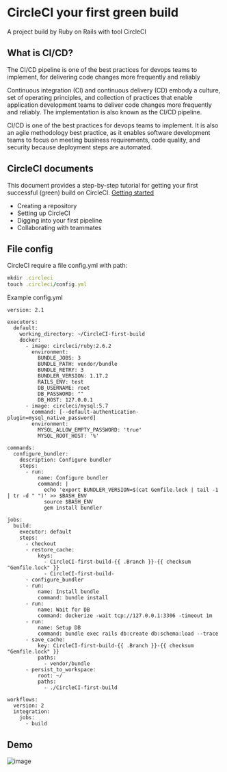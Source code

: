 # CircleCI your first green build

A project build by Ruby on Rails with tool CircleCI

## What is CI/CD?

The CI/CD pipeline is one of the best practices for devops teams to implement, for delivering code changes more frequently and reliably

Continuous integration (CI) and continuous delivery (CD) embody a culture, set of operating principles, and collection of practices that enable application development teams to deliver code changes more frequently and reliably. The implementation is also known as the CI/CD pipeline.

CI/CD is one of the best practices for devops teams to implement. It is also an agile methodology best practice, as it enables software development teams to focus on meeting business requirements, code quality, and security because deployment steps are automated.

## CircleCI documents
This document provides a step-by-step tutorial for getting your first successful (green) build on CircleCI.
[Getting started](https://circleci.com/docs/2.0/getting-started/#section=getting-started)

- Creating a repository
- Setting up CircleCI
- Digging into your first pipeline
- Collaborating with teammates

## File config
CircleCI require a file config.yml with path:

```ruby
mkdir .circleci
touch .circleci/config.yml
```

Example config.yml

```
version: 2.1

executors:
  default:
    working_directory: ~/CircleCI-first-build
    docker:
      - image: circleci/ruby:2.6.2
        environment:
          BUNDLE_JOBS: 3
          BUNDLE_PATH: vendor/bundle
          BUNDLE_RETRY: 3
          BUNDLER_VERSION: 1.17.2
          RAILS_ENV: test
          DB_USERNAME: root
          DB_PASSWORD: ""
          DB_HOST: 127.0.0.1
      - image: circleci/mysql:5.7
        command: [--default-authentication-plugin=mysql_native_password]
        environment:
          MYSQL_ALLOW_EMPTY_PASSWORD: 'true'
          MYSQL_ROOT_HOST: '%'

commands:
  configure_bundler:
    description: Configure bundler
    steps:
      - run:
          name: Configure bundler
          command: |
            echo 'export BUNDLER_VERSION=$(cat Gemfile.lock | tail -1 | tr -d " ")' >> $BASH_ENV
            source $BASH_ENV
            gem install bundler

jobs:
  build:
    executor: default
    steps:
      - checkout
      - restore_cache:
          keys:
            - CircleCI-first-build-{{ .Branch }}-{{ checksum "Gemfile.lock" }}
            - CircleCI-first-build-
      - configure_bundler
      - run:
          name: Install bundle
          command: bundle install
      - run:
          name: Wait for DB
          command: dockerize -wait tcp://127.0.0.1:3306 -timeout 1m
      - run:
          name: Setup DB
          command: bundle exec rails db:create db:schema:load --trace
      - save_cache:
          key: CircleCI-first-build-{{ .Branch }}-{{ checksum "Gemfile.lock" }}
          paths:
            - vendor/bundle
      - persist_to_workspace:
          root: ~/
          paths:
            - ./CircleCI-first-build

workflows:
  version: 2
  integration:
    jobs:
      - build
```

## Demo
![image](https://user-images.githubusercontent.com/46446038/110265768-eb351280-7fee-11eb-9b54-a990f1b6a302.png)
